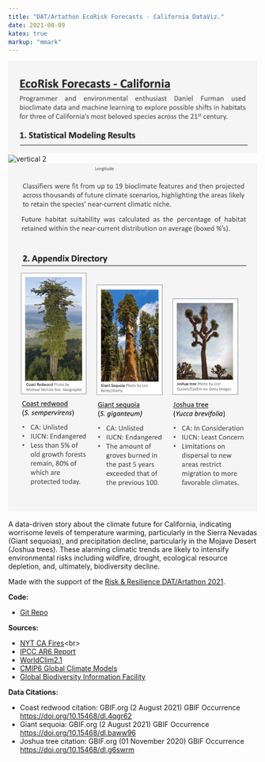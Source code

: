 ```yaml
---
title: "DAT/Artathon EcoRisk Forecasts - California DataViz."
date: 2021-08-09
katex: true
markup: "mmark"
---
```



<img src="/research-outputs/datartathon/knitted-files/ecorisk-vertical-1.png" style="border:0px;margin:0px" alt="vertical 1"/><!--
--><img src="/research-outputs/datartathon/knitted-files/ecorisk-vertical-2.gif" style="border:0px;margin:0px" alt="vertical 2"/><!--
--><img src="/research-outputs/datartathon/knitted-files/ecorisk-vertical-3.png" style="border:0px;margin:0px" alt="vertical 3"/>
<br>

A data-driven story about the climate future for California, indicating worrisome levels of temperature warming, particularly in the Sierra Nevadas (Giant sequoias), and precipitation decline, particularly in the Mojave Desert (Joshua trees). These alarming climatic trends are likely to intensify environmental risks including wildfire, drought, ecological resource depletion, and, ultimately, biodiversity decline.  

Made with the support of the [Risk & Resilience DAT/Artathon 2021](https://datartathon.com).

**Code:**

* [Git Repo](https://github.com/daniel-furman/PySDMs)

**Sources:**

* [NYT CA Fires](https://www.nytimes.com/interactive/2020/12/09/climate/redwood-sequoia-tree-fire.html?)<br>
* [IPCC AR6 Report](https://www.ipcc.ch/report/ar6/wg1/)
* [WorldClim2.1](https://www.worldclim.org/data/worldclim21.html)<br>
* [CMIP6 Global Climate Models](https://www.worldclim.org/data/cmip6/cmip6climate.html#)<br>
* [Global Biodiversity Information Facility](https://www.gbif.org)<br>
  
**Data Citations:**
  
* Coast redwood citation: GBIF.org (2 August 2021) GBIF Occurrence https://doi.org/10.15468/dl.4qgr62
* Giant sequoia: GBIF.org (2 August 2021) GBIF Occurrence https://doi.org/10.15468/dl.baww96
* Joshua tree citation: GBIF.org (01 November 2020) GBIF Occurrence https://doi.org/10.15468/dl.g6swrm




